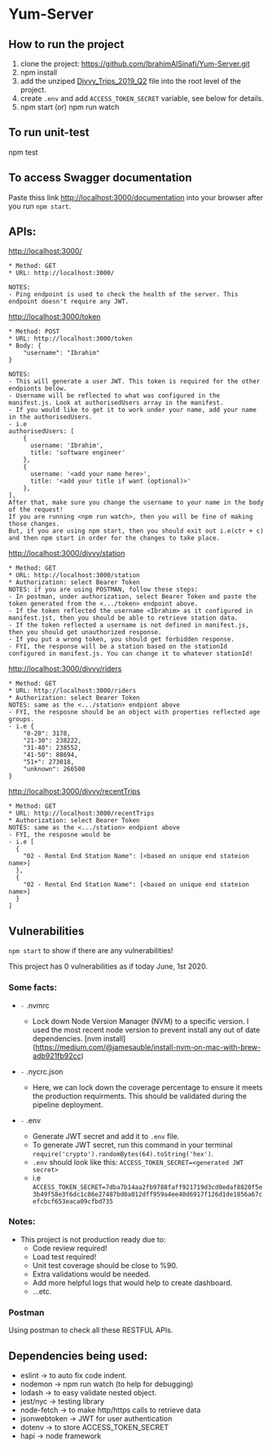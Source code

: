 # Yum-Server

## How to run the project
1. clone the project: <https://github.com/IbrahimAlSinafi/Yum-Server.git>
2. npm install
3. add the unziped [Divvy_Trips_2019_Q2](https://s3.amazonaws.com/divvy-data/tripdata/Divvy_Trips_2019_Q2.zip) file into the root level of the project.
4. create `.env` and add `ACCESS_TOKEN_SECRET` variable, see below for details.
2. npm start (or) npm run watch


## To run unit-test
npm test

## To access Swagger documentation
Paste thiss link <http://localhost:3000/documentation> into your browser after you run `npm start`.

## APIs:

<http://localhost:3000/>

	* Method: GET
	* URL: http://localhost:3000/
	
	NOTES:
	- Ping endpoint is used to check the health of the server. This endpoint doesn't require any JWT.


<http://localhost:3000/token>

	* Method: POST
	* URL: http://localhost:3000/token
	* Body: {
		"username": "Ibrahim"
	}
	
	NOTES:
	- This will generate a user JWT. This token is required for the other endpionts below.
	- Username will be reflected to what was configured in the manifest.js. Look at authorisedUsers array in the manifest.
	- If you would like to get it to work under your name, add your name in the authorisedUsers.
	- i.e 
	authorisedUsers: [
	    {
	      username: 'Ibrahim',
	      title: 'software engineer'
	    },
	    {
	      username: '<add your name here>',
	      title: '<add your title if want (optional)>'
	    },
    ],
    After that, make sure you change the username to your name in the body of the request!
    If you are running <npm run watch>, then you will be fine of making those changes.
    But, if you are using npm start, then you should exit out i.e(ctr + c) and then npm start in order for the changes to take place.
    

<http://localhost:3000/divvy/station>

	* Method: GET
	* URL: http://localhost:3000/station
	* Authorization: select Bearer Token
	NOTES: if you are using POSTMAN, follow these steps:
	- In postman, under authorization, select Bearer Token and paste the token generated from the <.../token> endpoint above.
	- If the token reflected the username <Ibrahim> as it configured in manifest.jst, then you should be able to retrieve station data.
	- If the token reflected a username is not defined in manifest.js, then you should get unauthorized response.
	- If you put a wrong token, you should get forbidden response.
	- FYI, the response will be a station based on the stationId configured in manifest.js. You can change it to whatever stationId!


<http://localhost:3000/divvy/riders>

	* Method: GET
	* URL: http://localhost:3000/riders
	* Authorization: select Bearer Token
	NOTES: same as the <.../station> endpiont above
	- FYI, the resposne should be an object with properties reflected age groups.
	- i.e {
	    "0-20": 3178,
	    "21-30": 238222,
	    "31-40": 238552,
	    "41-50": 88694,
	    "51+": 273018,
	    "unknown": 266500
    }

<http://localhost:3000/divvy/recentTrips>

	* Method: GET
	* URL: http://localhost:3000/recentTrips
	* Authorization: select Bearer Token
	NOTES: same as the <.../station> endpiont above
	- FYI, the resposne would be 
	- i.e [  
	  {
		"02 - Rental End Station Name": [<based on unique end stateion name>]
	  },
	  {
		"02 - Rental End Station Name": [<based on unique end stateion name>]
	  }
	]



## Vulnerabilities
`npm start` to show if there are any vulnerabilities!

This project has 0 vulnerabilities as if today June, 1st 2020.


### Some facts:

- `-` .nvmrc
	* Lock down Node Version Manager (NVM) to a specific version. I used the most recent node version to prevent install any out of date dependencies. 
[nvm install] (https://medium.com/@jamesauble/install-nvm-on-mac-with-brew-adb921fb92cc)

- `-` .nycrc.json
	* Here, we can lock down the coverage percentage to ensure it meets the production requirments. This should be validated during the pipeline deployment.

- `-` .env
	* Generate JWT secret and add it to `.env` file.
	* To generate JWT secret, run this command in your terminal `require('crypto').randomBytes(64).toString('hex')`.
	* `.env` should look like this: `ACCESS_TOKEN_SECRET=<generated JWT secret>`
	* i.e `ACCESS_TOKEN_SECRET=7dba7b14aa2fb9788faff921719d3cd0edaf8820f5e3b49f58e3f6dc1c86e27487bd0a012dff959a4ee40d6917f126d1de1856a67cefcbcf653eaca09cfbd735`

		
### Notes:
- This project is not production ready due to:
	* Code review required!
	* Load test required!
	* Unit test coverage should be close to %90.
	* Extra validations would be needed.
	* Add more helpful logs that would help to create dashboard.
	* ...etc.

### Postman
Using postman to check all these RESTFUL APIs.


## Dependencies being used:
* eslint -> to auto fix code indent.
* nodemon -> npm run watch (to help for debugging)
* lodash -> to easy validate nested object.
* jest/nyc -> testing library
* node-fetch -> to make http/https calls to retrieve data
* jsonwebtoken -> JWT for user authentication
* dotenv -> to store ACCESS_TOKEN_SECRET
* hapi -> node framework
